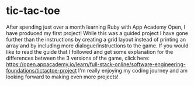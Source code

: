 # tic-tac-toe
After spending just over a month learning Ruby with App Academy Open, I have produced my first project! While this was a guided project I have gone further than the instructions by creating a grid layout instead of printing an array and by including more dialogue/instructions to the game. If you would like to read the guide that I followed and get some explanation for the differences between the 3 versions of the game, click here: https://open.appacademy.io/learn/full-stack-online/software-engineering-foundations/tictactoe-project
I'm really enjoying my coding journey and am looking forward to making even more projects!
